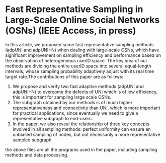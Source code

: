# Fast Representative Sampling in Large-Scale Online Social Networks (OSNs) (IEEE Access, in press)

In this article, we proposed some fast representative sampling methods (adpUNI and adpUNI+N) when dealing with large-scale OSNs, which have significant improvement on sampling efficiency and performance based on the observation of heterogeneous userID space. The key idea of our methods are dividing the entire userID space into several equal-length
intervals, whose sampling probability adaptively adjust with its real time target rate.The contributions of this paper are as
follows:
1) We propose and verify two fast adaptive methods (adpUNI and adpUNI+N) to overcome the defects of UNI which is of low efficiency, this is important for sampling large scale OSNs.
2) The subgraph obtained by our methods is of much higher representativeness and connectivity than UNI, which is more important for practical applications, since eventually we need to give a representative subgraph to end-users.
3) In the paper, we also reveal the relationship of three key concepts involved in all sampling methods: perfect uniformity can ensure an unbiased sampling of nodes, but not necessarily a more representative sampled subgraph.

the above files are all the programs used in the paper, including sampling methods and data processing.
